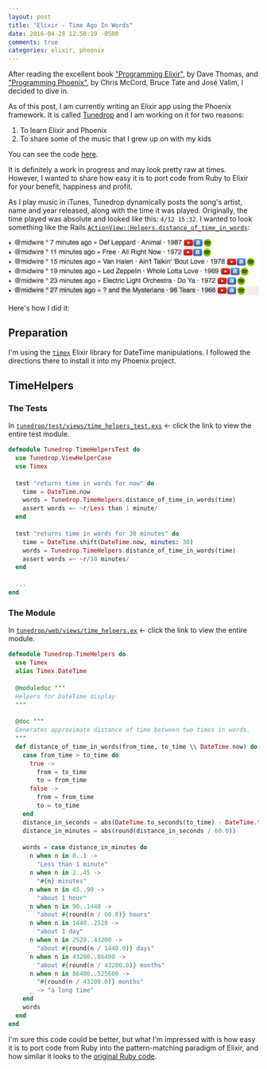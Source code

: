 ```yaml
---
layout: post
title: "Elixir - Time Ago In Words"
date: 2016-04-28 12:50:19 -0500
comments: true
categories: elixir, phoenix
---
```

After reading the excellent book ["Programming Elixir"](http://amzn.to/1YVPWVr), by Dave Thomas, and ["Programming Phoenix"](http://amzn.to/1YVQbQh), by Chris McCord, Bruce Tate and José Valim, I decided to dive in.

As of this post, I am currently writing an Elixir app using the Phoenix framework. It is called [Tunedrop](http://songdrop.herokuapp.com/) and I am working on it for two reasons:

1. To learn Elixir and Phoenix
2. To share some of the music that I grew up on with my kids

You can see the code [here](https://github.com/cblackburn/tunedrop).

It is definitely a work in progress and may look pretty raw at times. However, I wanted to share how easy it is to port code from Ruby to Elixir for your benefit, happiness and profit.

As I play music in iTunes, Tunedrop dynamically posts the song's artist, name and year released, along with the time it was played. Originally, the time played was absolute and looked like this: `4/12 15:32`. I wanted to look something like the Rails [`ActionView::Helpers.distance_of_time_in_words`](https://github.com/rails/rails/blob/97f2c4129ae23ee074986a588628acc689a86462/actionview/lib/action_view/helpers/date_helper.rb#L71):

![listings](../images/tunedrop_listings.png)

Here's how I did it:

## Preparation

I'm using the [`timex`](https://github.com/bitwalker/timex) Elixir library for DateTime manipulations. I followed the directions there to install it into my Phoenix project.

## TimeHelpers

### The Tests

In [`tunedrop/test/views/time_helpers_test.exs`](https://github.com/cblackburn/tunedrop/blob/master/test/views/time_helpers_test.exs) <- click the link to view the entire test module.

```elixir
defmodule Tunedrop.TimeHelpersTest do
  use Tunedrop.ViewHelperCase
  use Timex

  test "returns time in words for now" do
    time = DateTime.now
    words = Tunedrop.TimeHelpers.distance_of_time_in_words(time)
    assert words =~ ~r/Less than 1 minute/
  end

  test "returns time in words for 30 minutes" do
    time = DateTime.shift(DateTime.now, minutes: 30)
    words = Tunedrop.TimeHelpers.distance_of_time_in_words(time)
    assert words =~ ~r/30 minutes/
  end

  ...
end
```

### The Module

In [`tunedrop/web/views/time_helpers.ex`](https://github.com/cblackburn/tunedrop/blob/master/web/views/time_helpers.ex) <- click the link to view the entire module.

```elixir
defmodule Tunedrop.TimeHelpers do
  use Timex
  alias Timex.DateTime

  @moduledoc """
  Helpers for DateTime display
  """

  @doc """
  Generates approximate distance of time between two times in words.
  """
  def distance_of_time_in_words(from_time, to_time \\ DateTime.now) do
    case from_time > to_time do
      true ->
        from = to_time
        to = from_time
      false ->
        from = from_time
        to = to_time
    end
    distance_in_seconds = abs(DateTime.to_seconds(to_time) - DateTime.to_seconds(from_time))
    distance_in_minutes = abs(round(distance_in_seconds / 60.0))

    words = case distance_in_minutes do
      n when n in 0..1 ->
        "Less than 1 minute"
      n when n in 2..45 ->
        "#{n} minutes"
      n when n in 45..90 ->
        "about 1 hour"
      n when n in 90..1440 ->
        "about #{round(n / 60.0)} hours"
      n when n in 1440..2520 ->
        "about 1 day"
      n when n in 2520..43200 ->
        "about #{round(n / 1440.0)} days"
      n when n in 43200..86400 ->
        "about #{round(n / 43200.0)} months"
      n when n in 86400..525600 ->
        "#{round(n / 43200.0)} months"
      _ -> "a long time"
    end
    words
  end
end

```

I'm sure this code could be better, but what I'm impressed with is how easy it is to port code from Ruby into the pattern-matching paradigm of Elixir, and how similar it looks to the [original Ruby code](https://github.com/rails/rails/blob/97f2c4129ae23ee074986a588628acc689a86462/actionview/lib/action_view/helpers/date_helper.rb#L71).
